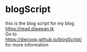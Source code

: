 # blogScript
this is the blog script for my blog <br>
https://read.diawean.tk<br>
Go to <br>
https://dwcoop.github.io/blogScript/<br>
for more information
